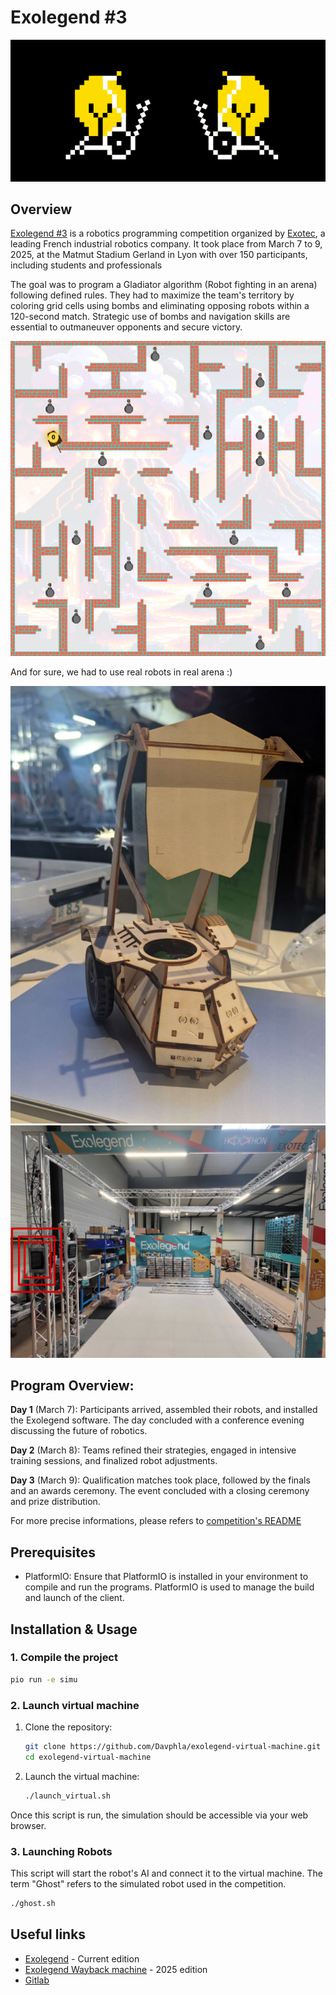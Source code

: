 # Exolegend #3
![alt text](images/robot.png)

## Overview 

[Exolegend #3](exolegend.com) is a robotics programming competition organized by [Exotec](https://www.exotec.com/), a leading French industrial robotics company. It took place from March 7 to 9, 2025, at the Matmut Stadium Gerland in Lyon with over 150 participants, including students and professionals

The goal was to program a Gladiator algorithm (Robot fighting in an arena) following defined rules. They had to maximize the team's territory by coloring grid cells using bombs and eliminating opposing robots within a 120-second match. Strategic use of bombs and navigation skills are essential to outmaneuver opponents and secure victory.

![Game Master](images/Simulator.png)

And for sure, we had to use real robots in real arena :)

![Real Robot](images/real_robot.png)
![Arena](images/arena.png)



## Program Overview:

**Day 1** (March 7): Participants arrived, assembled their robots, and installed the Exolegend software. The day concluded with a conference evening discussing the future of robotics.

**Day 2** (March 8): Teams refined their strategies, engaged in intensive training sessions, and finalized robot adjustments.

**Day 3** (March 9): Qualification matches took place, followed by the finals and an awards ceremony. The event concluded with a closing ceremony and prize distribution.

For more precise informations, please refers to [competition's README](STARTER_README.rst)

## Prerequisites

- PlatformIO: Ensure that PlatformIO is installed in your environment to compile and run the programs. PlatformIO is used to manage the build and launch of the client.


## Installation & Usage

### 1. Compile the project
```bash
pio run -e simu
```

### 2. Launch virtual machine

1. Clone the repository:
    ```bash
    git clone https://github.com/Davphla/exolegend-virtual-machine.git
    cd exolegend-virtual-machine
    ```

2. Launch the virtual machine:
    ```bash
    ./launch_virtual.sh
    ```
Once this script is run, the simulation should be accessible via your web browser.

### 3. Launching Robots
 This script will start the robot's AI and connect it to the virtual machine. The term "Ghost" refers to the simulated robot used in the competition.

```bash
./ghost.sh
```

## Useful links

- [Exolegend](https://www.exolegend.com/) - Current edition
- [Exolegend Wayback machine](https://web.archive.org/web/20250306073651/https://www.exolegend.com/) - 2025 edition
- [Gitlab](https://gitlab.com/exolegend/exolegend)

